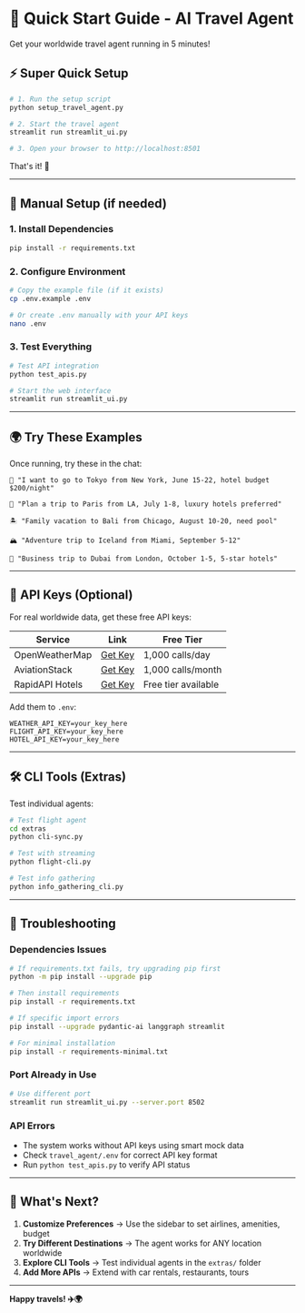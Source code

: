 # 🚀 Quick Start Guide - AI Travel Agent

Get your worldwide travel agent running in 5 minutes!

## ⚡ Super Quick Setup

```bash
# 1. Run the setup script
python setup_travel_agent.py

# 2. Start the travel agent
streamlit run streamlit_ui.py

# 3. Open your browser to http://localhost:8501
```

That's it! 🎉

---

## 🔧 Manual Setup (if needed)

### 1. Install Dependencies
```bash
pip install -r requirements.txt
```

### 2. Configure Environment
```bash
# Copy the example file (if it exists)
cp .env.example .env

# Or create .env manually with your API keys
nano .env
```

### 3. Test Everything
```bash
# Test API integration
python test_apis.py

# Start the web interface
streamlit run streamlit_ui.py
```

---

## 🌍 Try These Examples

Once running, try these in the chat:

```
🗾 "I want to go to Tokyo from New York, June 15-22, hotel budget $200/night"

🗼 "Plan a trip to Paris from LA, July 1-8, luxury hotels preferred"

🏝️ "Family vacation to Bali from Chicago, August 10-20, need pool"

🏔️ "Adventure trip to Iceland from Miami, September 5-12"

🕌 "Business trip to Dubai from London, October 1-5, 5-star hotels"
```

---

## 🔑 API Keys (Optional)

For real worldwide data, get these free API keys:

| Service | Link | Free Tier |
|---------|------|-----------|
| OpenWeatherMap | [Get Key](https://openweathermap.org/api) | 1,000 calls/day |
| AviationStack | [Get Key](https://aviationstack.com/) | 1,000 calls/month |
| RapidAPI Hotels | [Get Key](https://rapidapi.com/apidojo/api/hotels4/) | Free tier available |

Add them to `.env`:
```env
WEATHER_API_KEY=your_key_here
FLIGHT_API_KEY=your_key_here
HOTEL_API_KEY=your_key_here
```

---

## 🛠️ CLI Tools (Extras)

Test individual agents:

```bash
# Test flight agent
cd extras
python cli-sync.py

# Test with streaming
python flight-cli.py

# Test info gathering
python info_gathering_cli.py
```

---

## 🚨 Troubleshooting

### Dependencies Issues
```bash
# If requirements.txt fails, try upgrading pip first
python -m pip install --upgrade pip

# Then install requirements
pip install -r requirements.txt

# If specific import errors
pip install --upgrade pydantic-ai langgraph streamlit

# For minimal installation
pip install -r requirements-minimal.txt
```

### Port Already in Use
```bash
# Use different port
streamlit run streamlit_ui.py --server.port 8502
```

### API Errors
- The system works without API keys using smart mock data
- Check `travel_agent/.env` for correct API key format
- Run `python test_apis.py` to verify API status

---

## 🎯 What's Next?

1. **Customize Preferences** → Use the sidebar to set airlines, amenities, budget
2. **Try Different Destinations** → The agent works for ANY location worldwide
3. **Explore CLI Tools** → Test individual agents in the `extras/` folder
4. **Add More APIs** → Extend with car rentals, restaurants, tours

---

**Happy travels! ✈️🌍**
